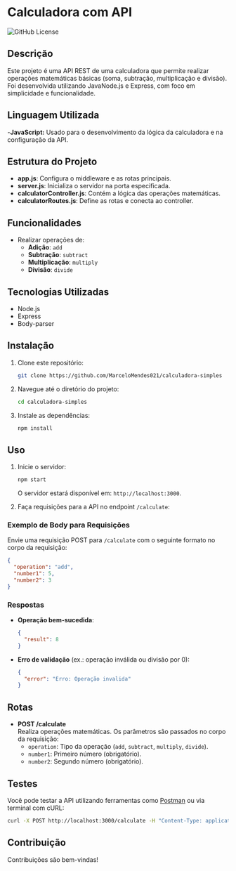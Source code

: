 # Calculadora com API

![GitHub License](https://img.shields.io/github/license/MarceloMendes021/calculadora-simples)

## Descrição

Este projeto é uma API REST de uma calculadora que permite realizar operações matemáticas básicas (soma, subtração, multiplicação e divisão). Foi desenvolvida utilizando JavaNode.js e Express, com foco em simplicidade e funcionalidade.

## Linguagem Utilizada

-**JavaScript:** Usado para o desenvolvimento da lógica da calculadora e na configuração da API.

## Estrutura do Projeto

- **app.js**: Configura o middleware e as rotas principais.
- **server.js**: Inicializa o servidor na porta especificada.
- **calculatorController.js**: Contém a lógica das operações matemáticas.
- **calculatorRoutes.js**: Define as rotas e conecta ao controller.

## Funcionalidades

- Realizar operações de:
  - **Adição**: `add`
  - **Subtração**: `subtract`
  - **Multiplicação**: `multiply`
  - **Divisão**: `divide`

## Tecnologias Utilizadas

- Node.js
- Express
- Body-parser

## Instalação

1. Clone este repositório:
   ```bash
   git clone https://github.com/MarceloMendes021/calculadora-simples
   ```

2. Navegue até o diretório do projeto:
   ```bash
   cd calculadora-simples
   ```

3. Instale as dependências:
   ```bash
   npm install
   ```

## Uso



1. Inicie o servidor:
   ```bash
   npm start
   ```
   O servidor estará disponível em: `http://localhost:3000`.

2. Faça requisições para a API no endpoint `/calculate`:

### Exemplo de Body para Requisições

Envie uma requisição POST para `/calculate` com o seguinte formato no corpo da requisição:

```json
{
  "operation": "add",
  "number1": 5,
  "number2": 3
}
```

### Respostas

- **Operação bem-sucedida**:
  ```json
  {
    "result": 8
  }
  ```
- **Erro de validação** (ex.: operação inválida ou divisão por 0):
  ```json
  {
    "error": "Erro: Operação invalida"
  }
  ```

## Rotas

- **POST /calculate**  
  Realiza operações matemáticas. Os parâmetros são passados no corpo da requisição:
  - `operation`: Tipo da operação (`add`, `subtract`, `multiply`, `divide`).
  - `number1`: Primeiro número (obrigatório).
  - `number2`: Segundo número (obrigatório).

## Testes

Você pode testar a API utilizando ferramentas como [Postman](https://www.postman.com/) ou via terminal com cURL:

```bash
curl -X POST http://localhost:3000/calculate -H "Content-Type: application/json" -d '{"operation": "multiply", "number1": 4, "number2": 5}'
```

## Contribuição

Contribuições são bem-vindas!
